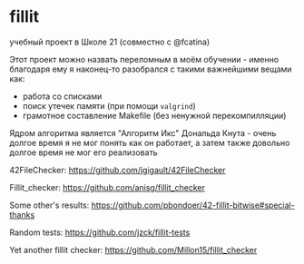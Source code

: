 # fillit
учебный проект в Школе 21 (совместно с @fcatina)

Этот проект можно назвать переломным в моём обучении - именно благодаря ему я наконец-то разобрался с такими важнейшими вещами как:
- работа со списками
- поиск утечек памяти (при помощи `valgrind`)
- грамотное составление Makefile (без ненужной перекомпилляции)

Ядром алгоритма является "Алгоритм Икс" Дональда Кнута - очень долгое время я не мог понять как он работает, а затем также довольно долгое время не мог его реализовать

42FileChecker:
https://github.com/jgigault/42FileChecker

Fillit_checker:
https://github.com/anisg/fillit_checker

Some other's results:
https://github.com/pbondoer/42-fillit-bitwise#special-thanks

Random tests:
https://github.com/jzck/fillit-tests

Yet another fillit checker:
https://github.com/Millon15/fillit_checker

